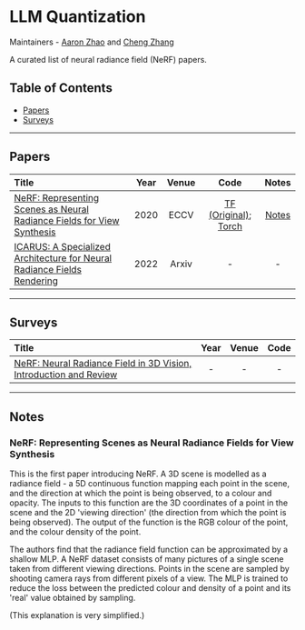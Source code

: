 # LLM Quantization

Maintainers - [Aaron Zhao](https://aaron-zhao123.github.io/) and [Cheng Zhang](https://chengzhang-98.github.io/blog/)

A curated list of neural radiance field (NeRF) papers. 

## Table of Contents

- [Papers](#papers)
- [Surveys](#surveys)

---

## Papers

|  Title  |   Year   |   Venue  |   Code   |   Notes  |
|:--------|:--------:|:--------:|:--------:|:--------:|
| [NeRF: Representing Scenes as Neural Radiance Fields for View Synthesis](https://arxiv.org/abs/2003.08934) | 2020 | ECCV | [TF (Original)](https://github.com/bmild/nerf); [Torch](https://github.com/yenchenlin/nerf-pytorch) | [Notes](#nerf-representing-scenes-as-neural-radiance-fields-for-view-synthesis) |
| [ICARUS: A Specialized Architecture for Neural Radiance Fields Rendering](https://arxiv.org/pdf/2203.01414.pdf) | 2022 | Arxiv | - | - |

---

## Surveys

|  Title  |   Year   |   Venue  |   Code   |
|:--------|:--------:|:--------:|:--------:|
| [NeRF: Neural Radiance Field in 3D Vision, Introduction and Review](https://arxiv.org/pdf/2210.00379.pdf) | - | - | - |

---

## Notes

### NeRF: Representing Scenes as Neural Radiance Fields for View Synthesis

This is the first paper introducing NeRF. A 3D scene is modelled as a radiance field - a 5D continuous function mapping each point in the scene, and the direction at which the point is being observed, to a colour and opacity. The inputs to this function are the 3D coordinates of a point in the scene and the 2D 'viewing direction' (the direction from which the point is being observed). The output of the function is the RGB colour of the point, and the colour density of the point.

The authors find that the radiance field function can be approximated by a shallow MLP. A NeRF dataset consists of many pictures of a single scene taken from different viewing directions. Points in the scene are sampled by shooting camera rays from different pixels of a view. The MLP is trained to reduce the loss between the predicted colour and density of a point and its 'real' value obtained by sampling. 

(This explanation is very simplified.)
